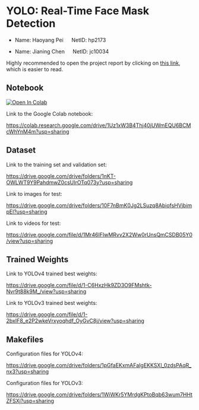 # YOLO: Real-Time Face Mask Detection

* Name: Haoyang Pei &emsp;  NetID: hp2173

* Name: Jianing Chen &emsp; NetID: jc10034

Highly recommended to open the project report by clicking on [this link](https://github.com/Jianing-Chen/ECE6143-Intro-ML-Project/), which is easier to read.


## Notebook

[![Open In Colab](https://colab.research.google.com/assets/colab-badge.svg)](https://colab.research.google.com/drive/1Uz1xW3B4Thj40jUWmEQU6BCMcWhYnM4m?usp=sharing)


Link to the Google Colab notebook:

https://colab.research.google.com/drive/1Uz1xW3B4Thj40jUWmEQU6BCMcWhYnM4m?usp=sharing

## Dataset
Link to the training set and validation set:

https://drive.google.com/drive/folders/1nKT-OWLWT9Y9PahdmwZ0csUIrOTq073y?usp=sharing

Link to images for test:

https://drive.google.com/drive/folders/10F7nBmK0Jg2LSuzq8AbiofsHVjbimpEl?usp=sharing

Link to videos for test:

https://drive.google.com/file/d/1Mr46IFlwMRvv2X2Ww0rUnsQmCSDB05Y0/view?usp=sharing

## Trained Weights
Link to YOLOv4 trained best weights:

https://drive.google.com/file/d/1-C6HxzHk9ZD3O9FMshtk-Nvr9t88k9M_/view?usp=sharing

Link to YOLOv3 trained best weights:

https://drive.google.com/file/d/1-2bxIF8_e2P2wkeVrxyoqhdf_OyGvC8j/view?usp=sharing

## Makefiles

Configuration files for YOLOv4:

https://drive.google.com/drive/folders/1pGfaEKxmAFaIgEKKSXl_0zdsPAqR_nx3?usp=sharing

Configuration files for YOLOv3:

https://drive.google.com/drive/folders/1WiWKr5YMrdgKPtoBqb63wum7HHtZFSXj?usp=sharing
